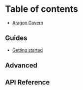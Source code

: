 # Table of contents

- [Aragon Govern](README.md)

## Guides

- [Getting started](guides/getting-started.md)

## Advanced

## API Reference
